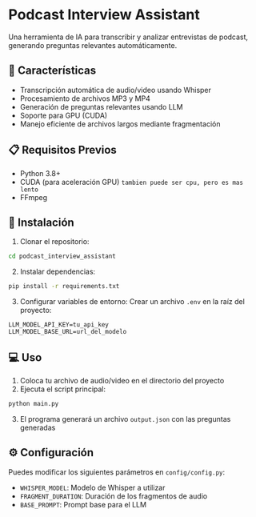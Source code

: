 # Podcast Interview Assistant

Una herramienta de IA para transcribir y analizar entrevistas de podcast, generando preguntas relevantes automáticamente.

## 🚀 Características

- Transcripción automática de audio/video usando Whisper
- Procesamiento de archivos MP3 y MP4
- Generación de preguntas relevantes usando LLM
- Soporte para GPU (CUDA)
- Manejo eficiente de archivos largos mediante fragmentación

## 📋 Requisitos Previos

- Python 3.8+
- CUDA (para aceleración GPU) 
`tambien puede ser cpu, pero es mas lento`
- FFmpeg

## 🔧 Instalación

1. Clonar el repositorio:
```bash
cd podcast_interview_assistant
```

2. Instalar dependencias:
```bash
pip install -r requirements.txt
```

3. Configurar variables de entorno:
Crear un archivo `.env` en la raíz del proyecto:
```env
LLM_MODEL_API_KEY=tu_api_key
LLM_MODEL_BASE_URL=url_del_modelo
```

## 💻 Uso

1. Coloca tu archivo de audio/video en el directorio del proyecto
2. Ejecuta el script principal:
```bash
python main.py
```

3. El programa generará un archivo `output.json` con las preguntas generadas

## ⚙️ Configuración

Puedes modificar los siguientes parámetros en `config/config.py`:
- `WHISPER_MODEL`: Modelo de Whisper a utilizar
- `FRAGMENT_DURATION`: Duración de los fragmentos de audio
- `BASE_PROMPT`: Prompt base para el LLM

